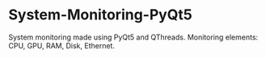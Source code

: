 # System-Monitoring-PyQt5
System monitoring made using PyQt5 and QThreads.
Monitoring elements: CPU, GPU, RAM, Disk, Ethernet.
